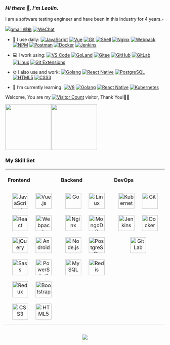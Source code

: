 <link rel="stylesheet" type="text/css" href="./beautiful.css">

### _Hi there 👋, I'm Leolin._

I am a software testing engineer and have been in this industry for 4 years.-

[![gmail 邮箱](https://img.shields.io/badge/Gmail-D14836?logo=gmail&logoColor=white)](mailto:6leolin6@gmail.com)
[![WeChat](https://img.shields.io/badge/WeChat-07C160?logo=wechat&logoColor=white)](https://raw.githubusercontent.com/Linlei-dev/nav/v1.0.6/static/images/qrcode_wechat02.jpg)

- 🚀 I use daily:
  [![JavaScript](https://img.shields.io/badge/JavaScript-000000?logo=JavaScript&logoColor=FFCA28)](https://leolin66.top/)
  [![Vue](https://img.shields.io/badge/Vue.js-35495E?logo=vue.js&logoColor=4FC08D)](https://leolin66.top/)
  [![Git](https://img.shields.io/badge/-Git-000000?logo=git&logoColor=FF7043)](https://leolin66.top/)
  [![Shell](https://img.shields.io/badge/-Shell-4EC422?logo=Shell&logoColor=FF7043)](https://leolin66.top/)
  [![Nginx](https://img.shields.io/badge/-Nginx-F6C915?logo=nginx&logoColor=029137)](https://leolin66.top/)
  [![Webpack](https://img.shields.io/badge/-webpack-2B3A42?logo=webpack&logoColor=75AFCC)](https://leolin66.top/)
  [![NPM](https://img.shields.io/badge/-NPM-2875E3?logo=npm&logoColor=029137)](https://leolin66.top/)
  [![Postman](https://img.shields.io/badge/-Postman-7A1FA2?logo=postman&logoColor=FC8019)](https://leolin66.top/)
  [![Docker](https://img.shields.io/badge/docker-20232A?logo=docker&logoColor=61DAFB)](https://leolin66.top/)
  [![Jenkins](https://img.shields.io/badge/-Jenkins-F6C915?logo=jenkins&logoColor=F16061)](https://leolin66.top/)

- 💻 I work using:
  [![VS Code](https://img.shields.io/badge/-VS%20Code-007ACC?style=plastic&logo=visual-studio-code)](https://leolin66.top/)
  [![GoLand](https://img.shields.io/badge/-GoLand-000?logo=goland&logoColor=00ACC1)](https://leolin66.top/)
  [![Gitee](https://img.shields.io/badge/-Gitee-A80025?logo=gitee&logoColor=F16061)](https://leolin66.top/)
  [![GitHub](https://img.shields.io/badge/-GitHub-181717?style=plastic&logo=github)](https://leolin66.top/)
  [![GitLab](https://img.shields.io/badge/-GitLab-FCA121?style=plastic&logo=gitlab)](https://leolin66.top/)
  [![Linux](https://img.shields.io/badge/-Linux-F16061?logo=linux&logoColor=000)](https://leolin66.top/)
  [![Git Extensions](https://img.shields.io/badge/-Git%20Extensions-green?logo=git%20extensions&logoColor=DE3929)](https://leolin66.top/)

- ⚙️ I also use and work:
  [![Golang](https://img.shields.io/badge/-Golang-02569B?logo=go&logoColor=00ACC1)](https://leolin66.top/)
  [![React Native](https://img.shields.io/badge/React_Native-20232A?logo=react&logoColor=61DAFB)](https://leolin66.top/)
  [![PostgreSQL](https://img.shields.io/badge/-PostgreSQL-336791?style=plastic&logo=postgresql)](https://leolin66.top/)
  [![HTML5](https://img.shields.io/badge/-HTML5-E34F26?style=plastic&logo=html5&logoColor=white)](https://leolin66.top/)
  [![CSS3](https://img.shields.io/badge/-CSS3-1572B6?style=plastic&logo=css3)](https://leolin66.top/)

- 🌱 I’m currently learning:
  [![V8](https://img.shields.io/badge/-V8-3DDC84?logo=v8&logoColor=4788F4)](https://leolin66.top/)
  [![Golang](https://img.shields.io/badge/-Golang-02569B?logo=go&logoColor=00ACC1)](https://leolin66.top/)
  [![React Native](https://img.shields.io/badge/React_Native-20232A?logo=react&logoColor=61DAFB)](https://leolin66.top/)
  [![Kubernetes](https://img.shields.io/badge/-Kubernetes-F5F5F5?logo=Kubernetes&logoColor=316CE6)](https://leolin66.top/)


Welcome, You are my [![Visitor Count](https://profile-counter.glitch.me/Linlei-dev/count.svg)](https://leolin66.top/) visitor, Thank You!🎉🎉

<!-- [![Top Langs](https://github-readme-stats.vercel.app/api/top-langs/?username=Linlei-dev&theme=flag-india)](https://github.com/Linlei-dev/github-readme-stats) -->

[<span><img src="https://github-readme-stats.vercel.app/api/top-langs/?username=Linlei-dev&layout=compact" height=145/></span><span><img src="https://github-readme-stats.vercel.app/api?username=Linlei-dev&count_private=true&show_icons=true" height=145/></span>](https://leolin66.top/)

<!--
<table border="0">
<tr>
<td valign="top">
<img src="https://github-readme-stats.vercel.app/api/top-langs/?username=Linlei-dev&layout=compact" alt="Top Langs" height="160" />
</td>
<td valign="top">
<img src="https://github-readme-stats.vercel.app/api?username=Linlei-dev&show_icons=true" alt="Linlei-dev's GitHub stats" height="160" />
</td>
</tr>
</table>
-->

<!--
![Top Langs](https://github-readme-stats.vercel.app/api/top-langs/?username=Linlei-dev&layout=compact)
![Linlei-dev's GitHub stats](https://github-readme-stats.vercel.app/api?username=Linlei-dev&show_icons=true)
-->

### My Skill Set
<table><tr><td valign="top" width="33%">



#### Frontend
<div align="center">
<img style="margin: 10px" src="https://profilinator.rishav.dev/skills-assets/javascript-original.svg" alt="JavaScript" height="50" />
<img style="margin: 10px" src="https://profilinator.rishav.dev/skills-assets/vuejs-original-wordmark.svg" alt="Vue.js" height="50" />
<img style="margin: 10px" src="https://profilinator.rishav.dev/skills-assets/react-original-wordmark.svg" alt="React" height="50" />
<img style="margin: 10px" src="https://profilinator.rishav.dev/skills-assets/webpack-original.svg" alt="Webpack" height="50" />
<img style="margin: 10px" src="https://profilinator.rishav.dev/skills-assets/jquery.png" alt="jQuery" height="50" />
<img style="margin: 10px" src="https://profilinator.rishav.dev/skills-assets/android-original-wordmark.svg" alt="Android" height="50" />
<img style="margin: 10px" src="https://profilinator.rishav.dev/skills-assets/sass-original.svg" alt="Sass" height="50" />
<img style="margin: 10px" src="https://profilinator.rishav.dev/skills-assets/powershell.png" alt="PowerShell" height="50" />
<img style="margin: 10px" src="https://profilinator.rishav.dev/skills-assets/redux-original.svg" alt="Redux" height="50" />
<img style="margin: 10px" src="https://profilinator.rishav.dev/skills-assets/bootstrap-plain.svg" alt="Bootstrap" height="50" />
<img style="margin: 10px" src="https://profilinator.rishav.dev/skills-assets/css3-original-wordmark.svg" alt="CSS3" height="50" />
<img style="margin: 10px" src="https://profilinator.rishav.dev/skills-assets/html5-original-wordmark.svg" alt="HTML5" height="50" />
</div>

</td>
<td valign="top" width="33%">

#### Backend
<div align="center">
<img style="margin: 10px" src="https://profilinator.rishav.dev/skills-assets/go-original.svg" alt="Go" height="50" />
<img style="margin: 10px" src="https://profilinator.rishav.dev/skills-assets/linux-original.svg" alt="Linux" height="50" />
<img style="margin: 10px" src="https://profilinator.rishav.dev/skills-assets/nginx-original.svg" alt="Nginx" height="50" />
<img style="margin: 10px" src="https://profilinator.rishav.dev/skills-assets/mongodb-original-wordmark.svg" alt="MongoDB" height="50" />
<img style="margin: 10px" src="https://profilinator.rishav.dev/skills-assets/nodejs-original-wordmark.svg" alt="Node.js" height="50" />
<img style="margin: 10px" src="https://profilinator.rishav.dev/skills-assets/postgresql-original-wordmark.svg" alt="PostgreSQL" height="50" />
<img style="margin: 10px" src="https://profilinator.rishav.dev/skills-assets/mysql-original-wordmark.svg" alt="MySQL" height="50" />
<img style="margin: 10px" src="https://profilinator.rishav.dev/skills-assets/redis-original-wordmark.svg" alt="Redis" height="50" />
</div>

</td>
<td valign="top" width="33%">

#### DevOps
<div align="center">
<img style="margin: 10px" src="https://profilinator.rishav.dev/skills-assets/kubernetes-icon.svg" alt="Kubernetes" height="50" />
<img style="margin: 10px" src="https://profilinator.rishav.dev/skills-assets/git-scm-icon.svg" alt="Git" height="50" />
<img style="margin: 10px" src="https://profilinator.rishav.dev/skills-assets/jenkins-icon.svg" alt="Jenkins" height="50" />
<img style="margin: 10px" src="https://profilinator.rishav.dev/skills-assets/docker-original-wordmark.svg" alt="Docker" height="50" />
<img style="margin: 10px" src="https://profilinator.rishav.dev/skills-assets/gitlab.svg" alt="GitLab" height="50" />
</div>
</td>
</tr>
</table>

<br/>
<div align="center">
  <a href="https://raw.githubusercontent.com/Linlei-dev/nav/master/static/images/buymeacoffee.jpg" target="_blank" style="display: inline-block;">
    <img
        src="https://img.shields.io/badge/Donate-Buy%20Me%20A%20Coffee-orange.svg?style=flat-square"
        align="center"
    />
  </a>
</div>
